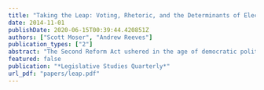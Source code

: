 ```yaml
---
title: "Taking the Leap: Voting, Rhetoric, and the Determinants of Electoral Reform"
date: 2014-11-01
publishDate: 2020-06-15T00:39:44.420851Z
authors: ["Scott Moser", "Andrew Reeves"]
publication_types: ["2"]
abstract: "The Second Reform Act ushered in the age of democratic politics in the United Kingdom by expanding the voting franchise and remedying legislative malapportionment. Analyzing parliamentary debates and divisions, we investigate why reform successfully passed the House of Commons in 1867. We consider why reform passed under a minority Conservative government yet failed under a majority Liberal government despite no election or change in membership. Though partisanship is most influential for parliamen- tary voting, it is an incomplete explanation given the absence of modern party institutions. Rather, we argue that the narrowed scope of debate under the Conservatives was crucial in passing reform."
featured: false
publication: "*Legislative Studies Quarterly*"
url_pdf: "papers/leap.pdf"
---
```


